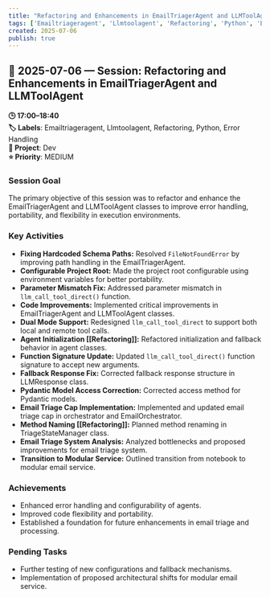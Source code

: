 ```yaml
---
title: "Refactoring and Enhancements in EmailTriagerAgent and LLMToolAgent"
tags: ['Emailtriageragent', 'Llmtoolagent', 'Refactoring', 'Python', 'Error Handling']
created: 2025-07-06
publish: true
---
```


## 📅 2025-07-06 — Session: Refactoring and Enhancements in EmailTriagerAgent and LLMToolAgent

**🕒 17:00–18:40**  
**🏷️ Labels**: Emailtriageragent, Llmtoolagent, Refactoring, Python, Error Handling  
**📂 Project**: Dev  
**⭐ Priority**: MEDIUM  


### Session Goal
The primary objective of this session was to refactor and enhance the EmailTriagerAgent and LLMToolAgent classes to improve error handling, portability, and flexibility in execution environments.

### Key Activities
- **Fixing Hardcoded Schema Paths:** Resolved `FileNotFoundError` by improving path handling in the EmailTriagerAgent.
- **Configurable Project Root:** Made the project root configurable using environment variables for better portability.
- **Parameter Mismatch Fix:** Addressed parameter mismatch in `llm_call_tool_direct()` function.
- **Code Improvements:** Implemented critical improvements in EmailTriagerAgent and LLMToolAgent classes.
- **Dual Mode Support:** Redesigned `llm_call_tool_direct` to support both local and remote tool calls.
- **Agent Initialization [[Refactoring]]:** Refactored initialization and fallback behavior in agent classes.
- **Function Signature Update:** Updated `llm_call_tool_direct()` function signature to accept new arguments.
- **Fallback Response Fix:** Corrected fallback response structure in LLMResponse class.
- **Pydantic Model Access Correction:** Corrected access method for Pydantic models.
- **Email Triage Cap Implementation:** Implemented and updated email triage cap in orchestrator and EmailOrchestrator.
- **Method Naming [[Refactoring]]:** Planned method renaming in TriageStateManager class.
- **Email Triage System Analysis:** Analyzed bottlenecks and proposed improvements for email triage system.
- **Transition to Modular Service:** Outlined transition from notebook to modular email service.

### Achievements
- Enhanced error handling and configurability of agents.
- Improved code flexibility and portability.
- Established a foundation for future enhancements in email triage and processing.

### Pending Tasks
- Further testing of new configurations and fallback mechanisms.
- Implementation of proposed architectural shifts for modular email service.
